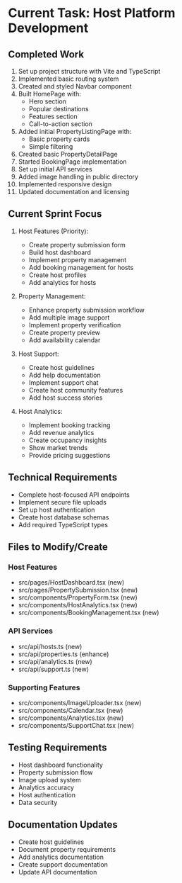 # Current Task: Host Platform Development

## Completed Work

1. Set up project structure with Vite and TypeScript
2. Implemented basic routing system
3. Created and styled Navbar component
4. Built HomePage with:
   - Hero section
   - Popular destinations
   - Features section
   - Call-to-action section
5. Added initial PropertyListingPage with:
   - Basic property cards
   - Simple filtering
6. Created basic PropertyDetailPage
7. Started BookingPage implementation
8. Set up initial API services
9. Added image handling in public directory
10. Implemented responsive design
11. Updated documentation and licensing

## Current Sprint Focus

1. Host Features (Priority):
   - Create property submission form
   - Build host dashboard
   - Implement property management
   - Add booking management for hosts
   - Create host profiles
   - Add analytics for hosts

2. Property Management:
   - Enhance property submission workflow
   - Add multiple image support
   - Implement property verification
   - Create property preview
   - Add availability calendar

3. Host Support:
   - Create host guidelines
   - Add help documentation
   - Implement support chat
   - Create host community features
   - Add host success stories

4. Host Analytics:
   - Implement booking tracking
   - Add revenue analytics
   - Create occupancy insights
   - Show market trends
   - Provide pricing suggestions

## Technical Requirements

- Complete host-focused API endpoints
- Implement secure file uploads
- Set up host authentication
- Create host database schemas
- Add required TypeScript types

## Files to Modify/Create

### Host Features
- src/pages/HostDashboard.tsx (new)
- src/pages/PropertySubmission.tsx (new)
- src/components/PropertyForm.tsx (new)
- src/components/HostAnalytics.tsx (new)
- src/components/BookingManagement.tsx (new)

### API Services
- src/api/hosts.ts (new)
- src/api/properties.ts (enhance)
- src/api/analytics.ts (new)
- src/api/support.ts (new)

### Supporting Features
- src/components/ImageUploader.tsx (new)
- src/components/Calendar.tsx (new)
- src/components/Analytics.tsx (new)
- src/components/SupportChat.tsx (new)

## Testing Requirements

- Host dashboard functionality
- Property submission flow
- Image upload system
- Analytics accuracy
- Host authentication
- Data security

## Documentation Updates

- Create host guidelines
- Document property requirements
- Add analytics documentation
- Create support documentation
- Update API documentation
